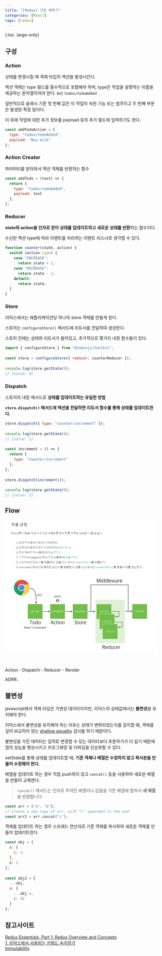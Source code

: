 ```yaml
---
title: "[Redux] 기초 배우기"
categories: [React]
tags: [redux]
---
```


{:toc .large-only}

## 구성

### Action

상태를 변경시킬 때 객체 타입의 액션을 발생시킨다.

액션 객체는 type 필드를 필수적으로 포함해야 하며, type은 작업을 설명하는 이름을 제공하는 문자열이어야 한다. ex) `todos/todoAdded`

일반적으로 슬래시 기준 첫 번째 값은 이 작업이 속한 기능 또는 범주이고 두 번째 부분은 발생한 특정 일이다.

이 외에 작업에 대한 추가 정보를 payload 등의 추가 필드에 입력하기도 한다.

```js
const addTodoAction = {
  type: "todos/todoAdded",
  payload: "Buy milk"
};
```

### Action Creator

파라미터를 받아와서 액션 객체를 반환하는 함수

```js
const addTodo = (text) => {
  return {
    type: "todos/todoAdded",
    payload: text
  };
};
```

### Reducer

**state와 action을 인자로 받아 상태를 업데이트하고 새로운 상태를 반환**하는 함수이다.

수신된 액션 type에 따라 이벤트를 처리하는 이벤트 리스너로 생각할 수 있다.

```js
function counter(state, action) {
  switch (action.type) {
    case "INCREASE":
      return state + 1;
    case "DECREASE":
      return state - 1;
    default:
      return state;
  }
}
```

### Store

리덕스에서는 애플리케이션당 하나의 store 객체를 만들게 된다.

스토어는 `configureStore()` 메서드에 리듀서를 전달하여 생성한다.

스토어 안에는 상태와 리듀서가 들어있고, 추가적으로 몇가지 내장 함수들이 있다.

```js
import { configureStore } from "@reduxjs/toolkit";

const store = configureStore({ reducer: counterReducer });

console.log(store.getState());
// {value: 0}
```

### Dispatch

스토어의 내장 메서드로 **상태를 업데이트하는 유일한 방법**

**`store.dispatch()` 메서드에 액션을 전달하면 리듀서 함수를 통해 상태를 업데이트한다.**

```js
store.dispatch({ type: "counter/increment" });

console.log(store.getState());
// {value: 1}

const increment = () => {
  return {
    type: "counter/increment"
  };
};

store.dispatch(increment());

console.log(store.getState());
// {value: 2}
```

## Flow

<img src="../../assets/img/blog/2021-12-09-redux-basic_01.png" style="margin-bottom:30px">

Action - Dispatch - Reducer - Render

ADRR..

## 불변성

javascript에서 객체 타입은 가변성 데이터이지만, 리덕스의 상태값에서는 **불변성**을 유지해야 한다.

리덕스에서 불변성을 유지해야 하는 이유는 상태가 변화되었는지를 감지할 떄, 객체를 깊이 비교하지 않는 [shallow equality](https://redux.js.org/faq/immutable-data#how-redux-uses-shallow-checking) 검사를 하기 때문이다.

불변성을 가진 데이터는 임의로 변경할 수 있는 데이터보다 추론하기가 더 쉽기 때문에 앱의 성능을 향상시키고 프로그래밍 및 디버깅을 단순화할 수 있다.

setState를 통해 상태를 업데이트할 때, **기존 객체나 배열은 수정하지 않고 복사본을 만들어 수정해야 한다.**

배열을 업데이트 하는 경우 직접 push하지 않고 `concat()` 등을 사용하여 새로운 배열을 만들어 교체한다.

> `concat()` 메서드는 인자로 주어진 배열이나 값들을 기존 배열에 합쳐서 **새 배열**을 반환합니다.

```js
const arr = ["a", "b"];
// Create a new copy of arr, with "c" appended to the end
const arr2 = arr.concat("c");
```

객체를 업데이트 하는 경우 스프레드 연산자로 기존 객체를 복사하여 새로운 객체를 만들어 업데이트한다.

```js
const obj = {
  a: {
    c: 3
  },
  b: 2
};

const obj2 = {
  ...obj,
  a: {
    ...obj.a,
    c: 42
  }
};
```

## 참고사이트

[Redux Essentials, Part 1: Redux Overview and Concepts](https://redux.js.org/tutorials/essentials/part-1-overview-concepts)<br/>
[1. 리덕스에서 사용되는 키워드 숙지하기](https://react.vlpt.us/redux/01-keywords.html)<br/>
[Immutability](https://redux.js.org/tutorials/essentials/part-1-overview-concepts#immutability)
